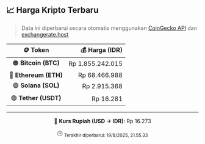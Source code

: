 

<!-- HARGA_KRIPTO -->
## 📈 Harga Kripto Terbaru

> Data ini diperbarui secara otomatis menggunakan [CoinGecko API](https://www.coingecko.com/) dan [exchangerate.host](https://exchangerate.host/)

<div align="center">

| 🪙 Token | 💰 Harga (IDR) |
|:------:|---------------:|
| 🟠 **Bitcoin (BTC)**   | Rp 1.855.242.015 |
| 🔵 **Ethereum (ETH)**  | Rp 68.466.988 |
| 🟣 **Solana (SOL)**    | Rp 2.915.368 |
| 🟢 **Tether (USDT)**   | Rp 16.281 |

---

💱 **Kurs Rupiah (USD → IDR)**: Rp 16.273

🕒 <sub>Terakhir diperbarui: 19/8/2025, 21.55.33</sub>

</div>
<!-- /HARGA_KRIPTO -->